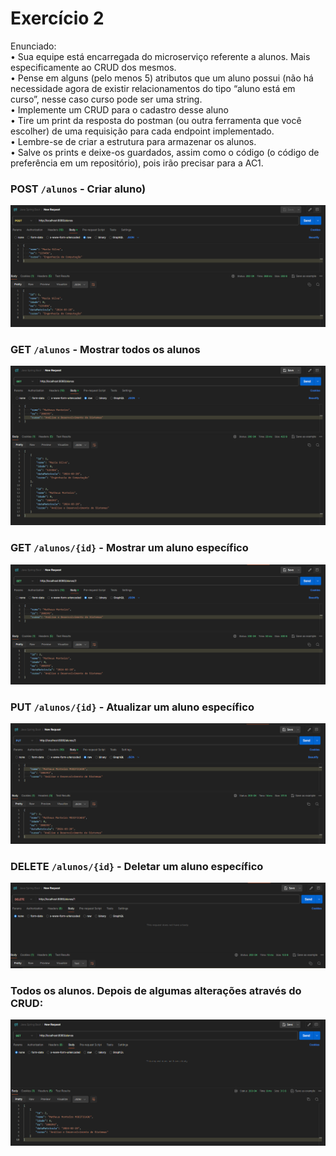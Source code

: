 # Exercício 2

Enunciado:
<br>
• Sua equipe está encarregada do microserviço referente a alunos. Mais
especificamente ao CRUD dos mesmos.
<br>
• Pense em alguns (pelo menos 5) atributos que um aluno possui (não há
necessidade agora de existir relacionamentos do tipo “aluno está em curso”,
nesse caso curso pode ser uma string.
<br>
• Implemente um CRUD para o cadastro desse aluno
<br>
• Tire um print da resposta do postman (ou outra ferramenta que você escolher)
de uma requisição para cada endpoint implementado.
<br>
• Lembre-se de criar a estrutura para armazenar os alunos.
<br>
• Salve os prints e deixe-os guardados, assim como o código (o código de
preferência em um repositório), pois irão precisar para a AC1.

### POST `/alunos` - Criar aluno)

![](/repo-images/alunos_post.png)

### GET `/alunos` - Mostrar todos os alunos

![](/repo-images/alunos_get.png)

### GET `/alunos/{id}` - Mostrar um aluno específico

![](/repo-images/alunos_get_one.png)

### PUT `/alunos/{id}` - Atualizar um aluno específico

![](/repo-images/alunos_put.png)

### DELETE `/alunos/{id}` - Deletar um aluno específico

![](/repo-images/alunos_delete.png)

### Todos os alunos. Depois de algumas alterações através do CRUD:

![](/repo-images/alunos_get_novo.png)
